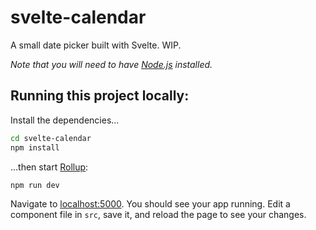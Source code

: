 # svelte-calendar
A small date picker built with Svelte.  WIP.

*Note that you will need to have [Node.js](https://nodejs.org) installed.*


## Running this project locally: 

Install the dependencies...

```bash
cd svelte-calendar
npm install
```

...then start [Rollup](https://rollupjs.org):

```bash
npm run dev
```

Navigate to [localhost:5000](http://localhost:5000). You should see your app running. Edit a component file in `src`, save it, and reload the page to see your changes.